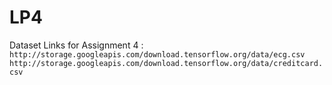 # LP4

Dataset Links for Assignment 4 : 
```http://storage.googleapis.com/download.tensorflow.org/data/ecg.csv```
```http://storage.googleapis.com/download.tensorflow.org/data/creditcard.csv```
